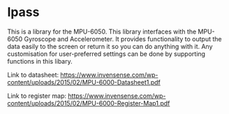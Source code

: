 # Ipass

This is a library for the MPU-6050.
This library interfaces with the MPU-6050 Gyroscope and Accelerometer. It provides functionality to output the data easily to the screen
or return it so you can do anything with it. Any customisation for user-preferred settings can be done by supporting functions in this libary.

Link to datasheet:
https://www.invensense.com/wp-content/uploads/2015/02/MPU-6000-Datasheet1.pdf

Link to register map:
https://www.invensense.com/wp-content/uploads/2015/02/MPU-6000-Register-Map1.pdf